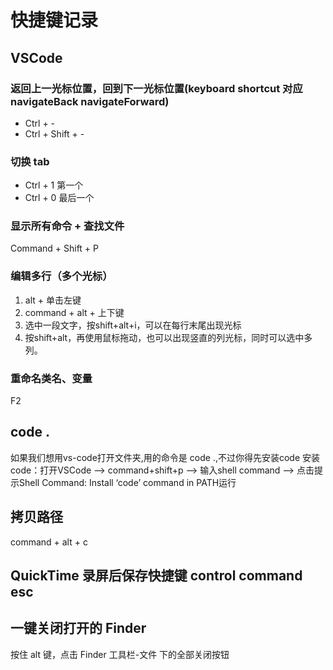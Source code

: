 # 快捷键记录
## VSCode
### 返回上一光标位置，回到下一光标位置(keyboard shortcut 对应 navigateBack navigateForward)
* Ctrl + -
* Ctrl + Shift + -

### 切换 tab
* Ctrl + 1 第一个
* Ctrl + 0 最后一个

### 显示所有命令 + 查找文件
Command + Shift + P

### 编辑多行（多个光标）
1. alt + 单击左键
2. command + alt + 上下键
3. 选中一段文字，按shift+alt+i，可以在每行末尾出现光标
4. 按shift+alt，再使用鼠标拖动，也可以出现竖直的列光标，同时可以选中多列。

### 重命名类名、变量
F2
## code .
如果我们想用vs-code打开文件夹,用的命令是 code .,不过你得先安装code
安装code：打开VSCode –> command+shift+p –> 输入shell command –> 点击提示Shell Command: Install ‘code’ command in PATH运行

## 拷贝路径
command + alt + c

## QuickTime 录屏后保存快捷键 control command esc

## 一键关闭打开的 Finder
按住 alt 键，点击 Finder 工具栏-文件 下的全部关闭按钮